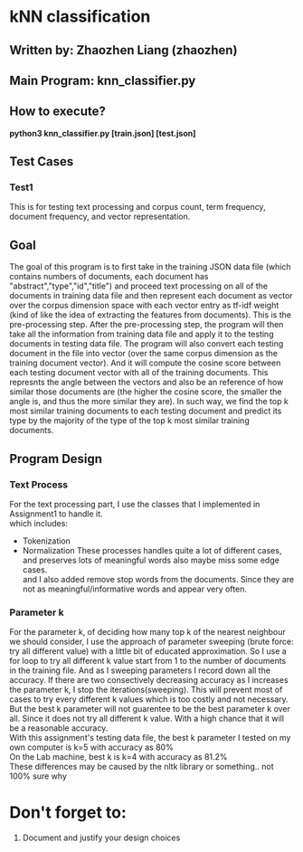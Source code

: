 # kNN classification

## Written by: Zhaozhen Liang (zhaozhen)

## Main Program: knn_classifier.py


## How to execute?
**python3 knn_classifier.py [train.json] [test.json]**

## Test Cases
### Test1
This is for testing text processing and corpus count, term frequency, document frequency, and vector representation.


## Goal
The goal of this program is to first take in the training JSON data file (which contains numbers of documents, each document has "abstract","type","id","title") and proceed text processing on all of the documents in training data file and then represent each document as vector over the corpus dimension space with each vector entry as tf-idf weight (kind of like the idea of extracting the features from documents). This is the pre-processing step. After the pre-processing step, the program will then take all the information from training data file and apply it to the testing documents in testing data file. The program will also convert each testing document in the file into vector (over the same corpus dimension as the training document vector). And it will compute the cosine score between each testing document vector with all of the training documents. This represnts the angle between the vectors and also be an reference of how similar those documents are (the higher the cosine score, the smaller the angle is, and thus the more similar they are). In such way, we find the top k most similar training documents to each testing document and predict its type by the majority of the type of the top k most similar training documents.

## Program Design
### Text Process
For the text processing part, I use the classes that I implemented in Assignment1 to handle it.
</br>which includes:
* Tokenization 
* Normalization
These processes handles quite a lot of different cases, and preserves lots of meaningful words also maybe miss some edge cases.
</br>and I also added remove stop words from the documents. Since they are not as meaningful/informative words and appear very often.
### Parameter k
For the parameter k, of deciding how many top k of the nearest neighbour we should consider, I use the approach of parameter sweeping (brute force: try all different value) with a little bit of educated approximation. So I use a for loop to try all different k value start from 1 to the number of documents in the training file. And as I sweeping parameters I record down all the accuracy. If there are two consectively decreasing accuracy as I increases the parameter k, I stop the iterations(sweeping). This will prevent most of cases to try every different k values which is too costly and not necessary. But the best k parameter will not guarentee to be the best parameter k over all. Since it does not try all different k value. With a high chance that it will be a reasonable accuracy.
</br>With this assignment's testing data file, the best k parameter I tested on my own computer is k=5 with accuracy as 80%
</br>On the Lab machine, best k is k=4 with accuracy as 81.2%
</br>These differences may be caused by the nltk library or something.. not 100% sure why

# Don't forget to:

1. Document and justify your design choices
